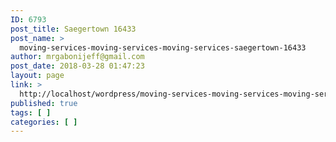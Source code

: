 ```yaml
---
ID: 6793
post_title: Saegertown 16433
post_name: >
  moving-services-moving-services-moving-services-saegertown-16433
author: mrgabonijeff@gmail.com
post_date: 2018-03-28 01:47:23
layout: page
link: >
  http://localhost/wordpress/moving-services-moving-services-moving-services-saegertown-16433/
published: true
tags: [ ]
categories: [ ]
---
```


